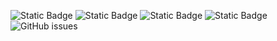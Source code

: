 ![Static Badge](https://img.shields.io/badge/blacklists-60-000000) ![Static Badge](https://img.shields.io/badge/blacklisted-3112622-cc0000) ![Static Badge](https://img.shields.io/badge/whitelisted-2242-00CC00) ![Static Badge](https://img.shields.io/badge/streaming_blacklist-28106-000000) ![GitHub issues](https://img.shields.io/github/issues/fabriziosalmi/blacklists)
